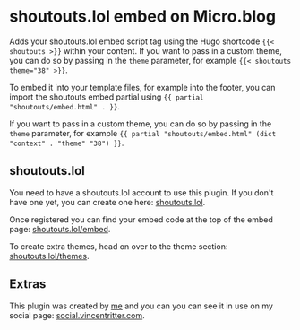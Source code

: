 # shoutouts.lol embed on Micro.blog

Adds your shoutouts.lol embed script tag using the Hugo shortcode `{{< shoutouts >}}` within your content. If you want to pass in a custom theme, you can do so by passing in the `theme` parameter, for example `{{< shoutouts theme="38" >}}`.

To embed it into your template files, for example into the footer, you can import the shoutouts embed partial using `{{ partial "shoutouts/embed.html" . }}`.

If you want to pass in a custom theme, you can do so by passing in the `theme` parameter, for example `{{ partial "shoutouts/embed.html" (dict "context" . "theme" "38") }}`.

## shoutouts.lol

You need to have a shoutouts.lol account to use this plugin. If you don't have one yet, you can create one here: [shoutouts.lol](https://shoutouts.lol).

Once registered you can find your embed code at the top of the embed page: [shoutouts.lol/embed](https://shoutouts.lol/embed).

To create extra themes, head on over to the theme section: [shoutouts.lol/themes](https://shoutouts.lol/themes).

## Extras

This plugin was created by [me](https://vincentritter.com)  and you can you can see it in use on my social page: [social.vincentritter.com](https://social.vincentritter.com).